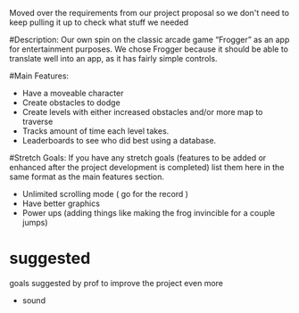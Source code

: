 Moved over the requirements from our project proposal so we don't need to keep pulling it up to check what stuff we needed

#Description:
Our own spin on the classic arcade game “Frogger” as an app for entertainment purposes. We chose Frogger because it should be able to translate well into an app, as it has fairly simple controls.

#Main Features:
* Have a moveable character
* Create obstacles to dodge
* Create levels with either increased obstacles and/or more map to traverse
* Tracks amount of time each level takes.
* Leaderboards to see who did best using a database.


#Stretch Goals:
If you have any stretch goals (features to be added or enhanced after the project development is completed) list them here in the same format as the main features section.

* Unlimited scrolling mode ( go for the record )
* Have better graphics
* Power ups (adding things like making the frog invincible for a couple jumps)

# suggested
goals suggested by prof to improve the project even more
* sound
